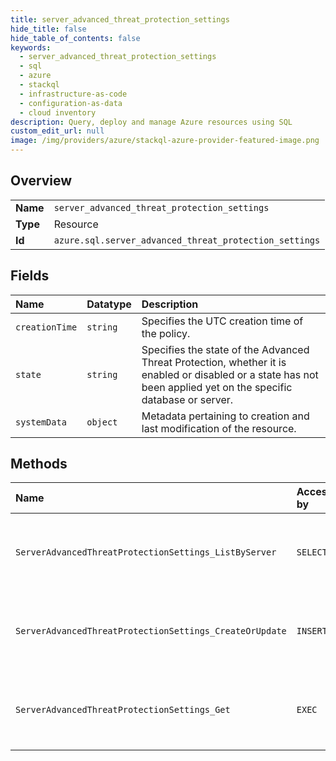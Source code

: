 ```yaml
---
title: server_advanced_threat_protection_settings
hide_title: false
hide_table_of_contents: false
keywords:
  - server_advanced_threat_protection_settings
  - sql
  - azure    
  - stackql
  - infrastructure-as-code
  - configuration-as-data
  - cloud inventory
description: Query, deploy and manage Azure resources using SQL
custom_edit_url: null
image: /img/providers/azure/stackql-azure-provider-featured-image.png
---
```

  
    

## Overview
<table><tbody>
<tr><td><b>Name</b></td><td><code>server_advanced_threat_protection_settings</code></td></tr>
<tr><td><b>Type</b></td><td>Resource</td></tr>
<tr><td><b>Id</b></td><td><code>azure.sql.server_advanced_threat_protection_settings</code></td></tr>
</tbody></table>

## Fields
| Name | Datatype | Description |
|:-----|:---------|:------------|
| `creationTime` | `string` | Specifies the UTC creation time of the policy. |
| `state` | `string` | Specifies the state of the Advanced Threat Protection, whether it is enabled or disabled or a state has not been applied yet on the specific database or server. |
| `systemData` | `object` | Metadata pertaining to creation and last modification of the resource. |
## Methods
| Name | Accessible by | Required Params | Description |
|:-----|:--------------|:----------------|:------------|
| `ServerAdvancedThreatProtectionSettings_ListByServer` | `SELECT` | `resourceGroupName, serverName, subscriptionId` | Get a list of the server's Advanced Threat Protection states. |
| `ServerAdvancedThreatProtectionSettings_CreateOrUpdate` | `INSERT` | `advancedThreatProtectionName, resourceGroupName, serverName, subscriptionId` | Creates or updates an Advanced Threat Protection state. |
| `ServerAdvancedThreatProtectionSettings_Get` | `EXEC` | `advancedThreatProtectionName, resourceGroupName, serverName, subscriptionId` | Get a server's Advanced Threat Protection state. |
